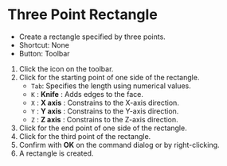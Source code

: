 # Three Point Rectangle

- Create a rectangle specified by three points.
- Shortcut: None
- Button: Toolbar

1. Click the icon on the toolbar.
2. Click for the starting point of one side of the rectangle.
   - `Tab`: Specifies the length using numerical values.
   - `K` : **Knife** : Adds edges to the face.
   - `X` : **X axis** : Constrains to the X-axis direction.
   - `Y` : **Y axis** : Constrains to the Y-axis direction.
   - `Z` : **Z axis** : Constrains to the Z-axis direction.
3. Click for the end point of one side of the rectangle.
4. Click for the third point of the rectangle.
5. Confirm with **OK** on the command dialog or by right-clicking.
6. A rectangle is created.

